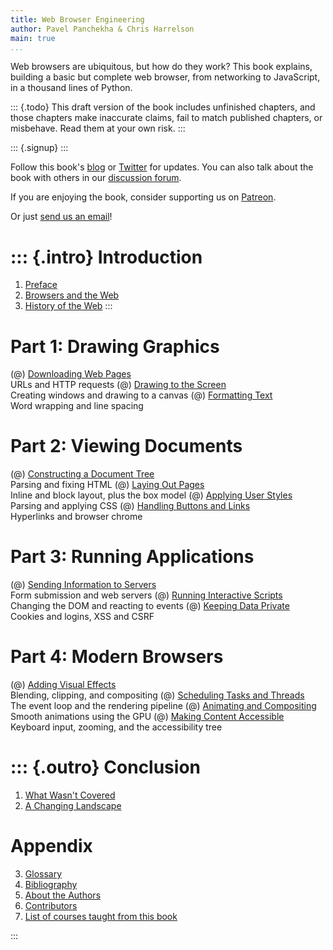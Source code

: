 ```yaml
---
title: Web Browser Engineering
author: Pavel Panchekha & Chris Harrelson
main: true
...
```


Web browsers are ubiquitous, but how do they work? This book explains,
building a basic but complete web browser, from networking to
JavaScript, in a thousand lines of Python.

::: {.todo}
This draft version of the book includes unfinished chapters, and those
chapters make inaccurate claims, fail to match published chapters, or
misbehave. Read them at your own risk.
:::

::: {.signup}
:::

Follow this book's [blog](blog/) or
[Twitter](https://twitter.com/browserbook) for updates. You can also
talk about the book with others in our [discussion forum][forum].

[forum]: https://github.com/browserengineering/book/discussions

If you are enjoying the book, consider supporting us on [Patreon](https://patreon.com/browserengineering).

Or just [send us an email](mailto:author@browser.engineering)!

::: {.intro}
Introduction
============

1. [Preface](preface.md)
2. [Browsers and the Web](intro.md)
3. [History of the Web](history.md)
:::

Part 1: Drawing Graphics
========================

(@) [Downloading Web Pages](http.md)\
    URLs and HTTP requests
(@) [Drawing to the Screen](graphics.md)\
    Creating windows and drawing to a canvas
(@) [Formatting Text](text.md)\
    Word wrapping and line spacing

Part 2: Viewing Documents
=========================

(@) [Constructing a Document Tree](html.md)\
    Parsing and fixing HTML
(@) [Laying Out Pages](layout.md)\
    Inline and block layout, plus the box model
(@) [Applying User Styles](styles.md)\
    Parsing and applying CSS
(@) [Handling Buttons and Links](chrome.md)\
    Hyperlinks and browser chrome

Part 3: Running Applications
============================

(@) [Sending Information to Servers](forms.md)\
    Form submission and web servers
(@) [Running Interactive Scripts](scripts.md)\
    Changing the DOM and reacting to events
(@) [Keeping Data Private](security.md)\
    Cookies and logins, XSS and CSRF

Part 4: Modern Browsers
=======================

(@) [Adding Visual Effects](visual-effects.md)\
    Blending, clipping, and compositing
(@) [Scheduling Tasks and Threads](scheduling.md)\
    The event loop and the rendering pipeline
(@) [Animating and Compositing](animations.md)\
    Smooth animations using the GPU
(@) [Making Content Accessible](accessibility.md)\
    Keyboard input, zooming, and the accessibility tree

::: {.outro}
Conclusion
==========

1. [What Wasn't Covered](skipped.md)
2. [A Changing Landscape](change.md)

Appendix
========

3. [Glossary](glossary.md)
4. [Bibliography](bibliography.md)
5. [About the Authors](about.md)
6. [Contributors](/thanks)
7. [List of courses taught from this book](classes.md)

:::
